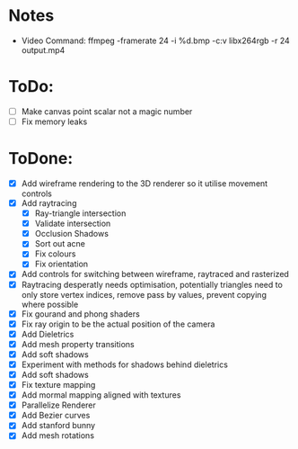 # Notes
- Video Command: ffmpeg -framerate 24 -i %d.bmp -c:v libx264rgb -r 24 output.mp4

# ToDo:
- [ ] Make canvas point scalar not a magic number
- [ ] Fix memory leaks

# ToDone:  
- [X] Add wireframe rendering to the 3D renderer so it utilise movement controls
- [X] Add raytracing
    - [X] Ray-triangle intersection
    - [X] Validate intersection
    - [X] Occlusion Shadows
    - [X] Sort out acne
    - [X] Fix colours
    - [X] Fix orientation
    
- [X] Add controls for switching between wireframe, raytraced and rasterized
- [X] Raytracing desperatly needs optimisation, potentially triangles need to only store vertex indices, remove pass by values, prevent copying where possible
- [X] Fix gourand and phong shaders
- [X] Fix ray origin to be the actual position of the camera
- [X] Add Dieletrics
- [X] Add mesh property transitions
- [X] Add soft shadows
- [X] Experiment with methods for shadows behind dieletrics
- [X] Add soft shadows
- [X] Fix texture mapping
- [X] Add mormal mapping aligned with textures
- [X] Parallelize Renderer
- [X] Add Bezier curves
- [X] Add stanford bunny
- [X] Add mesh rotations
